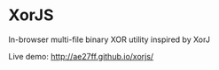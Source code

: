 # XorJS
In-browser multi-file binary XOR utility inspired by XorJ

Live demo: http://ae27ff.github.io/xorjs/
